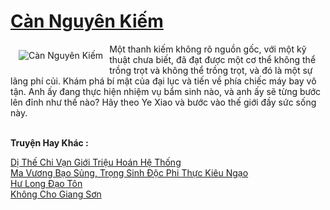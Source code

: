 <a href="https://truyentiki.com/can-nguyen-kiem.31813/" title="Càn Nguyên Kiếm"><h1>Càn Nguyên Kiếm</h1></a><div style="display:table"><img align="right" style="float: left; padding: 10px;" src="https://truyentiki.com/a/img/str/src/31813.jpg" alt="Càn Nguyên Kiếm">Một thanh kiếm không rõ nguồn gốc, với một kỹ thuật chưa biết, đã đạt được một cơ thể không thể trồng trọt và không thể trồng trọt, và đó là một sự lãng phí củi. Khám phá bí mật của đại lục và tiến về phía chiếc máy bay vô tận. Anh ấy đang thực hiện nhiệm vụ bẩm sinh nào, và anh ấy sẽ từng bước lên đỉnh như thế nào? Hãy theo Ye Xiao và bước vào thế giới đầy sức sống này.</div><p><br><b>Truyện Hay Khác :</b></p><a href="https://truyentiki.com/di-the-chi-van-gioi-trieu-hoan-he-thong.31812/" alt="Dị Thế Chi Vạn Giới Triệu Hoán Hệ Thống">Dị Thế Chi Vạn Giới Triệu Hoán Hệ Thống</a><br/><a href="https://github.com/nownovels/topcv/tree/master/truyenhay/31822/README.md" alt="Ma Vương Bạo Sủng, Trọng Sinh Độc Phi Thực Kiêu Ngạo">Ma Vương Bạo Sủng, Trọng Sinh Độc Phi Thực Kiêu Ngạo</a><br/><a href="https://wikitruyen.wordpress.com/2020/06/23/hu-long-dao-ton/" alt="Hư Long Đạo Tôn">Hư Long Đạo Tôn</a><br/><a href="https://truyentiki.wordpress.com/2020/06/08/khong-cho-giang-son/" alt="Không Cho Giang Sơn">Không Cho Giang Sơn</a><br/>